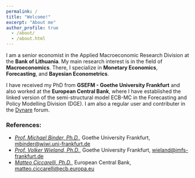 ```yaml
---
permalink: /
title: "Welcome!"
excerpt: "About me"
author_profile: true
  - /about/
  - /about.html
---
```


I am a senior economist in the Applied Macroeconomic Research Division at the **Bank of Lithuania**.
My main research interest is in the field of **Macroeconomics**. There, I specialize in **Monetary Economics**, **Forecasting**, and **Bayesian Econometrics**.

I have received my PhD from **GSEFM - Goethe University Frankfurt** and also worked at the **European Central Bank**, where I have established the linked version of the semi-structural model ECB-MC in the Forecasting and Policy Modelling Division (DGE). I am also a regular user and contributer in the [Dynare](https://forum.dynare.org/u/DoubleBass/summary) forum.


### References:
- [*Prof. Michael Binder, Ph.D.*](https://www.imfs-frankfurt.de/professuren/prof-michael-binder.html), Goethe University Frankfurt, [mbinder@wiwi.uni-frankfurt.de](mailto:mbinder@wiwi.uni-frankfurt.de) <br> 
- [*Prof. Volker Wieland, Ph.D.*](https://www.imfs-frankfurt.de/professuren/prof-volker-wieland.html), Goethe University Frankfurt, [wieland@imfs-frankfurt.de](mailto:wieland@imfs-frankfurt.de) <br> 
- [*Matteo Ciccarelli, Ph.D.*](https://www.ecb.europa.eu/pub/research/authors/profiles/matteo-ciccarelli.en.html), European Central Bank, [matteo.ciccarelli@ecb.europa.eu](mailto:matteo.ciccarelli@ecb.europa.eu) <br> 





